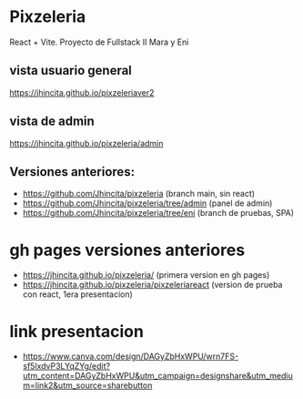 # Pixzeleria

React + Vite. Proyecto de Fullstack II
Mara y Eni

## vista usuario general 
https://jhincita.github.io/pixzeleriaver2

## vista de admin
https://jhincita.github.io/pixzeleria/admin

## Versiones anteriores:
- https://github.com/Jhincita/pixzeleria (branch main, sin react)
- https://github.com/Jhincita/pixzeleria/tree/admin (panel de admin)
- https://github.com/Jhincita/pixzeleria/tree/eni (branch de pruebas, SPA)

# gh pages versiones anteriores
- https://jhincita.github.io/pixzeleria/ (primera version en gh pages)
- https://jhincita.github.io/pixzeleria/pixzeleriareact (version de prueba con react, 1era presentacion)

# link presentacion
- https://www.canva.com/design/DAGyZbHxWPU/wrn7FS-sf5lxdvP3LYqZYg/edit?utm_content=DAGyZbHxWPU&utm_campaign=designshare&utm_medium=link2&utm_source=sharebutton


